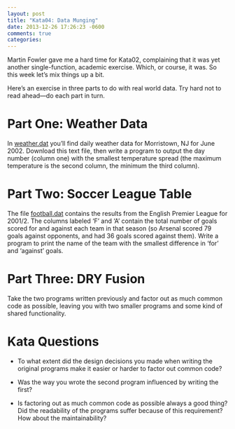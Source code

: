 ```yaml
---
layout: post
title: "Kata04: Data Munging"
date: 2013-12-26 17:26:23 -0600
comments: true
categories: 
---
```


Martin Fowler gave me a hard time for Kata02, complaining that it was
yet another single-function, academic exercise. Which, or course, it
was. So this week let’s mix things up a bit.

Here’s an exercise in three parts to do with real world data. Try hard
not to read ahead—do each part in turn.

<!-- more -->

# Part One: Weather Data

In [weather.dat](/data/04/weather.dat) you’ll find daily weather data
for Morristown, NJ for June 2002. Download this text file, then write
a program to output the day number (column one) with the smallest
temperature spread (the maximum temperature is the second column, the
minimum the third column).

# Part Two: Soccer League Table

The file [football.dat](/data/04/football.dat) contains the results
from the English Premier League for 2001/2. The columns labeled ‘F’
and ‘A’ contain the total number of goals scored for and against each
team in that season (so Arsenal scored 79 goals against opponents, and
had 36 goals scored against them). Write a program to print the name
of the team with the smallest difference in ‘for’ and ‘against’ goals.

# Part Three: DRY Fusion

Take the two programs written previously and factor out as much common
code as possible, leaving you with two smaller programs and some kind
of shared functionality.

# Kata Questions

* To what extent did the design decisions you made when writing the
  original programs make it easier or harder to factor out common
  code?

* Was the way you wrote the second program influenced by writing the
  first?

* Is factoring out as much common code as possible always a good
  thing? Did the readability of the programs suffer because of this
  requirement? How about the maintainability?
